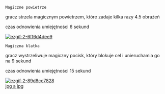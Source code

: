 `Magiczne powietrze`

gracz strzela magicznym powietrzem, które zadaje kilka razy 4.5 obrażeń


czas odnowienia umiejętności 6 sekund


<a href="https://imgbb.com/"><img src="https://i.ibb.co/wNcvpQt/ezgif-2-6ff6d4dee9.gif" alt="ezgif-2-6ff6d4dee9" border="0"></a>


`Magiczna klatka`

gracz wystrzeliwuje magiczny pocisk, który blokuje cel i unieruchamia go na 9 sekund


czas odnowienia umiejętności 15 sekund


<a href="https://imgbb.com/"><img src="https://i.ibb.co/TvdWBpr/ezgif-2-89d8cc7828.gif" alt="ezgif-2-89d8cc7828" border="0"></a><br /><a target='_blank' href='https://pl.imgbb.com/'>jpg a jpg</a><br />
